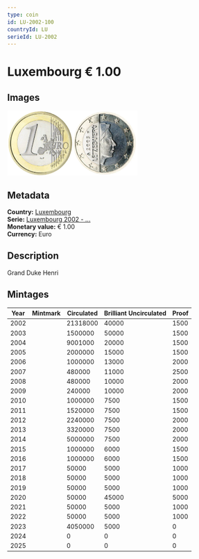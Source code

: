 ```yaml
---
type: coin
id: LU-2002-100
countryId: LU
serieId: LU-2002
---
```


# Luxembourg € 1.00

## Images

<img src="../../../Images/common-2002-100.webp" height="150" alt="Front image"><img src="Images/luxembourg-2002-100.webp" height="150" alt="Back image">

## Metadata

**Country:** [Luxembourg](../index.md)\
**Serie:** [Luxembourg 2002 - ...](index.md)\
**Monetary value:** € 1.00\
**Currency:** Euro

## Description

Grand Duke Henri

## Mintages

| Year | Mintmark | Circulated | Brilliant Uncirculated | Proof |
| ---- | -------- | ---------- | ---------------------- | ----- |
| 2002 |          | 21318000   | 40000                  | 1500  |
| 2003 |          | 1500000    | 50000                  | 1500  |
| 2004 |          | 9001000    | 20000                  | 1500  |
| 2005 |          | 2000000    | 15000                  | 1500  |
| 2006 |          | 1000000    | 13000                  | 2000  |
| 2007 |          | 480000     | 11000                  | 2500  |
| 2008 |          | 480000     | 10000                  | 2000  |
| 2009 |          | 240000     | 10000                  | 2000  |
| 2010 |          | 1000000    | 7500                   | 1500  |
| 2011 |          | 1520000    | 7500                   | 1500  |
| 2012 |          | 2240000    | 7500                   | 2000  |
| 2013 |          | 3320000    | 7500                   | 2000  |
| 2014 |          | 5000000    | 7500                   | 2000  |
| 2015 |          | 1000000    | 6000                   | 1500  |
| 2016 |          | 1000000    | 6000                   | 1500  |
| 2017 |          | 50000      | 5000                   | 1000  |
| 2018 |          | 50000      | 5000                   | 1000  |
| 2019 |          | 50000      | 5000                   | 1000  |
| 2020 |          | 50000      | 45000                  | 5000  |
| 2021 |          | 50000      | 5000                   | 1000  |
| 2022 |          | 50000      | 5000                   | 1000  |
| 2023 |          | 4050000    | 5000                   | 0     |
| 2024 |          | 0          | 0                      | 0     |
| 2025 |          | 0          | 0                      | 0     |
